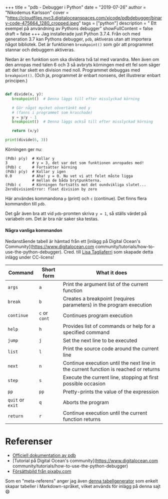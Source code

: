 +++
title = "pdb - Debugger i Python"
date = "2019-07-26"
author = "Nikodemus Karlsson"
cover = "https://cloudfiles.nyc3.digitaloceanspaces.com/xicode/pdbdebugger/binary-code-475664_1280_cropped.jpeg"
tags = ["python"]
description = " Ett exempel på användning av Pythons debugger"
showFullContent = false
draft = false
+++
Jag installerade just Python 3.7.4. Från och med generation 3.7 kan Pythons
debugger, `pdb`, aktiveras utan att importera något bibliotek.
Det är funktionen `breakpoint()` som gör att programmet stannar och debuggern
aktiveras.

Nedan är en funktion som ska dividera två tal med varandra. Men även om den
anropas med talen 6 och 3 så avbryts körningen med ett fel som säger att det
har skett en division med noll. Programmet debuggas med `breakpoint()`.
(Och ja, programmet är enbart nonsens, det illustrerar enbart principen.)

```python

def divide(x, y):
   breakpoint()  # Denna läggs till efter misslyckad körning

   # Gör något mycket oövertänkt med y
   # (fanns i programmet som kraschade)
   y = y/y - 1   
   breakpoint()  # Denna läggs också till efter misslyckad körning

   return (x/y)

print(divide(6, 3))
```
Körningen ger nu:
```
(Pdb) p(y)  # Kollar y      
3           # y = 3, det var det som funktionen anropades med!
(Pdb) c     # Fortsätter körning
(Pdb) p(y)  # Kollar y igen                                                                            
0.0         # Aha! y = 0. Nu vet vi att felet måste ligga
            # mellan de båda brytpunkterna.
(Pdb) c     # Körningen fortsätts mot det oundvikliga slutet...
ZeroDivisionError: float division by zero
```

Här användes kommandona `p` (print) och `c` (continue). Det finns flera
kommandon till `pdb`.

Det går även bra att vid `pdb`-promten skriva `y = 1`, så ställs värdet på
variabeln om. Det är bra när saker ska testas.
#### Några vanliga kommandon
Nedanstående tabell är hämtad från ett [inlägg på Digital Ocean's Community](https://www.digitalocean.com
community/tutorials/how-to-use-the-python-debugger).
Cred. till [Lisa Tagliaferri](https://www.digitalocean.com/community/users/ltagliaferri)
som skapade detta inlägg under CC-licens!

| **Command**      | **Short form** | **What it does**                                                                     |
|------------------|----------------|--------------------------------------------------------------------------------------|
| `args`           | `a`            | Print the argument list of the current function                                      |
| `break`          | `b`            | Creates a breakpoint (requires parameters) in the program execution                  |
| `continue`       | `c` or `cont`  | Continues program execution                                                          |
| `help`           | `h`            | Provides list of commands or help for a specified command                            |
| `jump`           | `j`            | Set the next line to be executed                                                     |
| `list`           | `l`            | Print the source code around the current line                                        |
| `next`           | `n`            | Continue execution until the next line in the current function is reached or returns |
| `step`           | `s`            | Execute the current line, stopping at first possible occasion                        |
| `pp`             | `pp`           | Pretty-prints the value of the expression                                            |
| `quit` or `exit` | `q`            | Aborts the program                                                                   |
| `return`         | `r`            | Continue execution until the current function returns                                |

# Referenser
* [Officiell dokumentation av pdb](https://docs.python.org/3/library/pdb.html)
* [Tutorial på Digital Ocean's community](https://www.digitalocean.com
community/tutorials/how-to-use-the-python-debugger)
* [Försättsbild från pixaby.com](https://pixabay.com/sv/illustrations/binär-kod-binära-binärt-system-byte-475664/)

Som en "meta-referens" anger jag även [denna tabellgenerator](https://www.tablesgenerator.com/markdown_tables)
som enkelt skapar tabeller i Markdown-språket, vilket används för inlägg på
denna sajt :smile:
